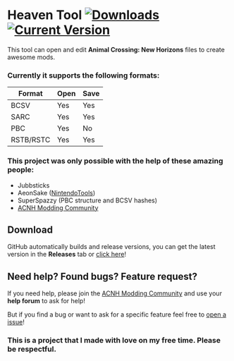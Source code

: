 # Heaven Tool [![Downloads](https://img.shields.io/github/downloads/Rafacasari/HeavenTool/total?color=blue)](https://github.com/Rafacasari/HeavenTool/releases/latest) [![Current Version](https://img.shields.io/github/v/release/rafacasari/HeavenTool?color=gren&label=version)](https://github.com/Rafacasari/HeavenTool/releases/latest)

This tool can open and edit **Animal Crossing: New Horizons** files to create awesome mods.

### Currently it supports the following formats:

| Format	 | Open | Save  |
|------------|------|-------|
| BCSV		 | Yes  | Yes   |
| SARC		 | Yes  | Yes   |
| PBC		 | Yes  | No	|
| RSTB/RSTC	 | Yes  | Yes   |

### This project was only possible with the help of these amazing people:

- Jubbsticks
- AeonSake ([NintendoTools](https://gitlab.com/AeonSake/nintendo-tools))
- SuperSpazzy (PBC structure and BCSV hashes)
- [ACNH Modding Community](https://discord.gg/4cBd8dD6XS)

## Download
GitHub automatically builds and release versions, you can get the latest version in the **Releases** tab or [click here](https://github.com/Rafacasari/HeavenTool/releases/latest)!

## Need help? Found bugs? Feature request?
If you need help, please join the [ACNH Modding Community](https://discord.gg/4cBd8dD6XS) and use your **help forum** to ask for help!

But if you find a bug or want to ask for a specific feature feel free to [open a issue](https://github.com/Rafacasari/HeavenTool/issues/new)!

### This is a project that I made with love on my free time. Please be respectful.